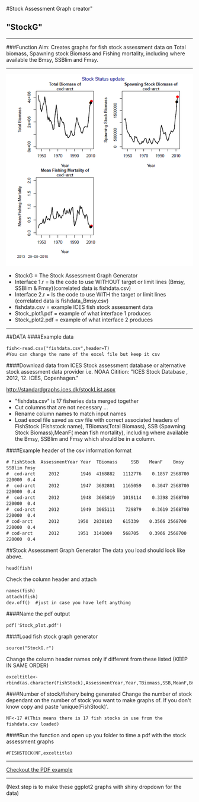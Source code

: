 #Stock Assessment Graph creator"
## "StockG"
***
###Function Aim: Creates graphs for fish stock assessment data  on Total biomass, Spawning stock Biomass and Fishing mortality, including where available the Bmsy, SSBlim and Fmsy.
***
![](Stock_graphs.png)


* StockG = The Stock Assessment Graph Generator
* Interface 1.r = Is the code to use WITHOUT target or limit lines (Bmsy, SSBlim & Fmsy)(correlated data is fishdata.csv)
* Interface 2.r = Is the code to use WITH the target or limit lines (correlated data is fishdata_Bmsy.csv)
* fishdata.csv = example ICES fish stock assessment data
* Stock_plot1.pdf = example of what interface 1 produces
* Stock_plot2.pdf = example of what interface 2 produces

***

##DATA
####Example data 
```{r}
fish<-read.csv("fishdata.csv",header=T)
#You can change the name of the excel file but keep it csv
```

####Download data from ICES Stock assessment database or alternative stock assessment data provider i.e. NOAA
Citition: "ICES Stock Database , 2012, 12. ICES, Copenhagen."

<http://standardgraphs.ices.dk/stockList.aspx>

  * "fishdata.csv" is 17 fisheries data merged together
  * Cut columns that are not necessary ... 
  * Rename column names to match input names
  * Load excel file saved as csv file with correct associated headers of FishStock (Fishstock name), TBiomas(Total Biomass), SSB (Spawning Stock Biomass),MeanF( mean fish mortality), including where available the Bmsy, SSBlim and Fmsy which should be in a column.

####Example header of the csv information format
```{r}
# FishStock  AssessmentYear Year  TBiomass     SSB    MeanF    Bmsy SSBlim Fmsy
#  cod-arct     2012        1946  4168882   1112776    0.1857 2568700 220000  0.4
#  cod-arct     2012        1947  3692801   1165059    0.3047 2568700 220000  0.4
#  cod-arct     2012        1948  3665819   1019114    0.3398 2568700 220000  0.4
#  cod-arct     2012        1949  3065111    729879    0.3619 2568700 220000  0.4
# cod-arct      2012       1950  2830103    615339    0.3566 2568700 220000  0.4
# cod-arct      2012       1951  3141009    568705    0.3966 2568700 220000  0.4
```



##Stock Assessment Graph Generator
The data you load should look like above. 
```{r}
head(fish)
```

Check the column header and attach 
```{r}
names(fish)   
attach(fish) 
dev.off()  #just in case you have left anything 
```

####Name the pdf output
```{r}
pdf('Stock_plot.pdf')
```

####Load fish stock graph generator
```{r}
source("StockG.r") 
```

Change the column header names only if different from these listed (KEEP IN SAME ORDER)
```{r}
exceltitle<-rbind(as.character(FishStock),AssessmentYear,Year,TBiomass,SSB,MeanF,Bmsy,SSBlim,Fmsy)  
```

####Number of stock/fishery  being generated 
Change the number of stock dependant on the number of stock you want to make graphs of. If you don't know copy and paste 'unique(FishStock)'.

```{r}
NF<-17 #(This means there is 17 fish stocks in use from the fishdata.csv loaded)
```

####Run the function and open up you folder to time a pdf with the stock assessment graphs
```{r}
#FISHSTOCK(NF,exceltitle) 
```

***
[Checkout the PDF example ](https://github.com/adaish/StockG/blob/master/Stock_plot2.pdf)

***
(Next step is to make these ggplot2 graphs with shiny dropdown for the data)


